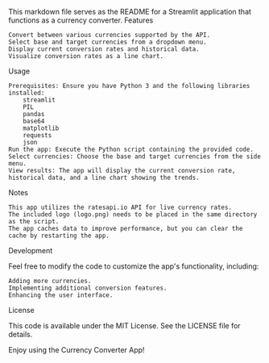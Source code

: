 This markdown file serves as the README for a Streamlit application that functions as a currency converter.
Features

    Convert between various currencies supported by the API.
    Select base and target currencies from a dropdown menu.
    Display current conversion rates and historical data.
    Visualize conversion rates as a line chart.

Usage

    Prerequisites: Ensure you have Python 3 and the following libraries installed:
        streamlit
        PIL
        pandas
        base64
        matplotlib
        requests
        json
    Run the app: Execute the Python script containing the provided code.
    Select currencies: Choose the base and target currencies from the side menu.
    View results: The app will display the current conversion rate, historical data, and a line chart showing the trends.

Notes

    This app utilizes the ratesapi.io API for live currency rates.
    The included logo (logo.png) needs to be placed in the same directory as the script.
    The app caches data to improve performance, but you can clear the cache by restarting the app.

Development

Feel free to modify the code to customize the app's functionality, including:

    Adding more currencies.
    Implementing additional conversion features.
    Enhancing the user interface.

License

This code is available under the MIT License. See the LICENSE file for details.

Enjoy using the Currency Converter App!
